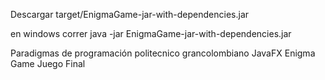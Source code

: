 Descargar target/EnigmaGame-jar-with-dependencies.jar 

en windows correr java -jar EnigmaGame-jar-with-dependencies.jar

Paradigmas de programación politecnico grancolombiano JavaFX Enigma Game Juego Final
